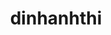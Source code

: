 ---
title: dinhanhthi
github: https://github.com/dinhanhthi
mode: light
transition: 1s
score: 72.1
archetype:
- Badges | Tags | Icons
---